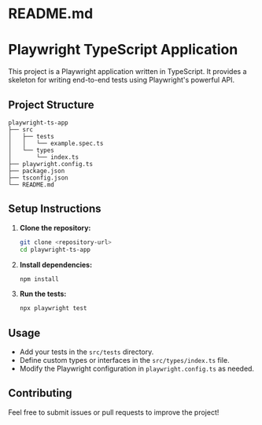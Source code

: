 # README.md

# Playwright TypeScript Application

This project is a Playwright application written in TypeScript. It provides a skeleton for writing end-to-end tests using Playwright's powerful API.

## Project Structure

```
playwright-ts-app
├── src
│   ├── tests
│   │   └── example.spec.ts
│   └── types
│       └── index.ts
├── playwright.config.ts
├── package.json
├── tsconfig.json
└── README.md
```

## Setup Instructions

1. **Clone the repository:**
   ```bash
   git clone <repository-url>
   cd playwright-ts-app
   ```

2. **Install dependencies:**
   ```bash
   npm install
   ```

3. **Run the tests:**
   ```bash
   npx playwright test
   ```

## Usage

- Add your tests in the `src/tests` directory.
- Define custom types or interfaces in the `src/types/index.ts` file.
- Modify the Playwright configuration in `playwright.config.ts` as needed.

## Contributing

Feel free to submit issues or pull requests to improve the project!
